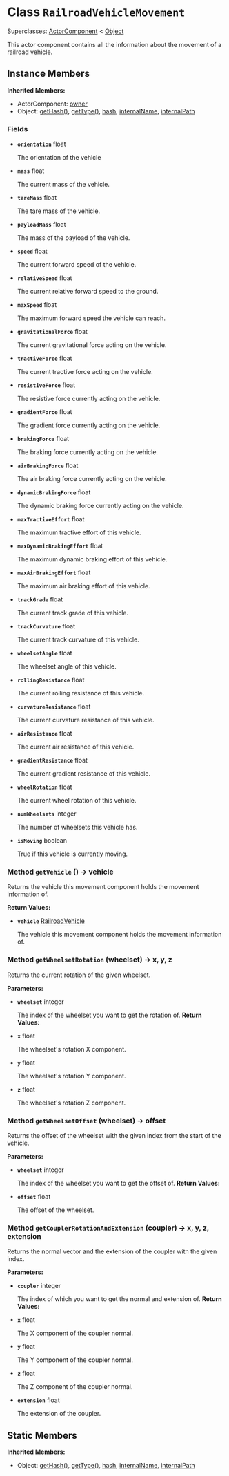 # Class <code>RailroadVehicleMovement</code>

Superclasses: <a href="ActorComponent.md">ActorComponent</a> < <a href="Object.md">Object</a>

This actor component contains all the information about the movement of a railroad vehicle.
## Instance Members
<b>Inherited Members:</b>
- ActorComponent: <a href="ActorComponent.md#owner">owner</a>
- Object: <a href="Object.md#getHash">getHash()</a>, <a href="Object.md#getType">getType()</a>, <a href="Object.md#hash">hash</a>, <a href="Object.md#internalName">internalName</a>, <a href="Object.md#internalPath">internalPath</a>
### Fields
- <code><b>orientation</b></code> float

  The orientation of the vehicle
- <code><b>mass</b></code> float

  The current mass of the vehicle.
- <code><b>tareMass</b></code> float

  The tare mass of the vehicle.
- <code><b>payloadMass</b></code> float

  The mass of the payload of the vehicle.
- <code><b>speed</b></code> float

  The current forward speed of the vehicle.
- <code><b>relativeSpeed</b></code> float

  The current relative forward speed to the ground.
- <code><b>maxSpeed</b></code> float

  The maximum forward speed the vehicle can reach.
- <code><b>gravitationalForce</b></code> float

  The current gravitational force acting on the vehicle.
- <code><b>tractiveForce</b></code> float

  The current tractive force acting on the vehicle.
- <code><b>resistiveForce</b></code> float

  The resistive force currently acting on the vehicle.
- <code><b>gradientForce</b></code> float

  The gradient force currently acting on the vehicle.
- <code><b>brakingForce</b></code> float

  The braking force currently acting on the vehicle.
- <code><b>airBrakingForce</b></code> float

  The air braking force currently acting on the vehicle.
- <code><b>dynamicBrakingForce</b></code> float

  The dynamic braking force currently acting on the vehicle.
- <code><b>maxTractiveEffort</b></code> float

  The maximum tractive effort of this vehicle.
- <code><b>maxDynamicBrakingEffort</b></code> float

  The maximum dynamic braking effort of this vehicle.
- <code><b>maxAirBrakingEffort</b></code> float

  The maximum air braking effort of this vehicle.
- <code><b>trackGrade</b></code> float

  The current track grade of this vehicle.
- <code><b>trackCurvature</b></code> float

  The current track curvature of this vehicle.
- <code><b>wheelsetAngle</b></code> float

  The wheelset angle of this vehicle.
- <code><b>rollingResistance</b></code> float

  The current rolling resistance of this vehicle.
- <code><b>curvatureResistance</b></code> float

  The current curvature resistance of this vehicle.
- <code><b>airResistance</b></code> float

  The current air resistance of this vehicle.
- <code><b>gradientResistance</b></code> float

  The current gradient resistance of this vehicle.
- <code><b>wheelRotation</b></code> float

  The current wheel rotation of this vehicle.
- <code><b>numWheelsets</b></code> integer

  The number of wheelsets this vehicle has.
- <code><b>isMoving</b></code> boolean

  True if this vehicle is currently moving.
### Method <code>getVehicle</code> () → vehicle
Returns the vehicle this movement component holds the movement information of.

<b>Return Values:</b>

- <code><b>vehicle</b></code> <a href="RailroadVehicle.md">RailroadVehicle</a>

  The vehicle this movement component holds the movement information of.
### Method <code>getWheelsetRotation</code> (wheelset) → x, y, z
Returns the current rotation of the given wheelset.

<b>Parameters:</b>

- <code><b>wheelset</b></code> integer

  The index of the wheelset you want to get the rotation of.
<b>Return Values:</b>

- <code><b>x</b></code> float

  The wheelset's rotation X component.
- <code><b>y</b></code> float

  The wheelset's rotation Y component.
- <code><b>z</b></code> float

  The wheelset's rotation Z component.
### Method <code>getWheelsetOffset</code> (wheelset) → offset
Returns the offset of the wheelset with the given index from the start of the vehicle.

<b>Parameters:</b>

- <code><b>wheelset</b></code> integer

  The index of the wheelset you want to get the offset of.
<b>Return Values:</b>

- <code><b>offset</b></code> float

  The offset of the wheelset.
### Method <code>getCouplerRotationAndExtension</code> (coupler) → x, y, z, extension
Returns the normal vector and the extension of the coupler with the given index.

<b>Parameters:</b>

- <code><b>coupler</b></code> integer

  The index of which you want to get the normal and extension of.
<b>Return Values:</b>

- <code><b>x</b></code> float

  The X component of the coupler normal.
- <code><b>y</b></code> float

  The Y component of the coupler normal.
- <code><b>z</b></code> float

  The Z component of the coupler normal.
- <code><b>extension</b></code> float

  The extension of the coupler.
## Static Members
<b>Inherited Members:</b>
- Object: <a href="Object.md#getHash">getHash()</a>, <a href="Object.md#getType">getType()</a>, <a href="Object.md#hash">hash</a>, <a href="Object.md#internalName">internalName</a>, <a href="Object.md#internalPath">internalPath</a>